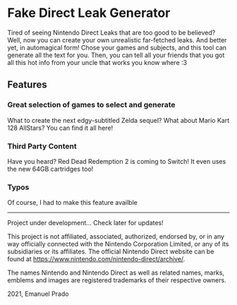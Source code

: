 # Fake Direct Leak Generator

Tired of seeing Nintendo Direct Leaks that are too good to be believed? Well, now you can create your own unrealistic far-fetched leaks. And better yet, in automagical form!
Chose your games and subjects, and this tool can generate all the text for you. Then, you can tell all your friends that you got all this hot info from your uncle that works you know where :3

## Features

### Great selection of games to select and generate 
What to create the next edgy-subtitled Zelda sequel? What about Mario Kart 128 AllStars? You can find it all here!

### Third Party Content
Have you heard? Red Dead Redemption 2 is coming to Switch! It even uses the new 64GB cartridges too!

### Typos
Of course, I had to make this feature availble

------

Project under development...
Check later for updates!

This project is not affiliated, associated, authorized, endorsed by, or in any way officially connected with the Nintendo Corporation Limited, or any of its subsidiaries or its affiliates. The official Nintendo Direct website can be found at https://www.nintendo.com/nintendo-direct/archive/.

The names Nintendo and Nintendo Direct as well as related names, marks, emblems and images are registered trademarks of their respective owners.

2021, Emanuel Prado

